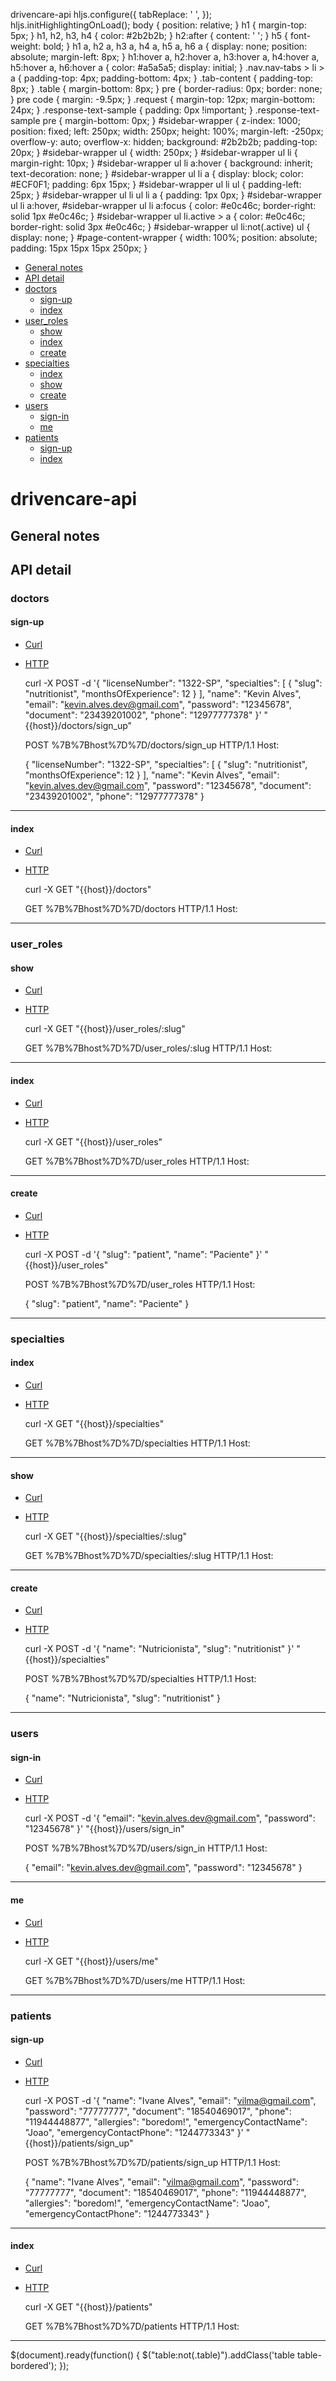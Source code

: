  drivencare-api   hljs.configure({ tabReplace: ' ', }); hljs.initHighlightingOnLoad(); body { position: relative; } h1 { margin-top: 5px; } h1, h2, h3, h4 { color: #2b2b2b; } h2:after { content: ' '; } h5 { font-weight: bold; } h1 a, h2 a, h3 a, h4 a, h5 a, h6 a { display: none; position: absolute; margin-left: 8px; } h1:hover a, h2:hover a, h3:hover a, h4:hover a, h5:hover a, h6:hover a { color: #a5a5a5; display: initial; } .nav.nav-tabs > li > a { padding-top: 4px; padding-bottom: 4px; } .tab-content { padding-top: 8px; } .table { margin-bottom: 8px; } pre { border-radius: 0px; border: none; } pre code { margin: -9.5px; } .request { margin-top: 12px; margin-bottom: 24px; } .response-text-sample { padding: 0px !important; } .response-text-sample pre { margin-bottom: 0px; } #sidebar-wrapper { z-index: 1000; position: fixed; left: 250px; width: 250px; height: 100%; margin-left: -250px; overflow-y: auto; overflow-x: hidden; background: #2b2b2b; padding-top: 20px; } #sidebar-wrapper ul { width: 250px; } #sidebar-wrapper ul li { margin-right: 10px; } #sidebar-wrapper ul li a:hover { background: inherit; text-decoration: none; } #sidebar-wrapper ul li a { display: block; color: #ECF0F1; padding: 6px 15px; } #sidebar-wrapper ul li ul { padding-left: 25px; } #sidebar-wrapper ul li ul li a { padding: 1px 0px; } #sidebar-wrapper ul li a:hover, #sidebar-wrapper ul li a:focus { color: #e0c46c; border-right: solid 1px #e0c46c; } #sidebar-wrapper ul li.active > a { color: #e0c46c; border-right: solid 3px #e0c46c; } #sidebar-wrapper ul li:not(.active) ul { display: none; } #page-content-wrapper { width: 100%; position: absolute; padding: 15px 15px 15px 250px; }

*   [General notes](#doc-general-notes)
*   [API detail](#doc-api-detail)
*   [doctors](#folder-doctors)
    *   [sign-up](#request-doctors-sign-up)
    *   [index](#request-doctors-index)
*   [user\_roles](#folder-user-roles)
    *   [show](#request-user-roles-show)
    *   [index](#request-user-roles-index)
    *   [create](#request-user-roles-create)
*   [specialties](#folder-specialties)
    *   [index](#request-specialties-index)
    *   [show](#request-specialties-show)
    *   [create](#request-specialties-create)
*   [users](#folder-users)
    *   [sign-in](#request-users-sign-in)
    *   [me](#request-users-me)
*   [patients](#folder-patients)
    *   [sign-up](#request-patients-sign-up)
    *   [index](#request-patients-index)

drivencare-api
==============

General notes[](#doc-general-notes)
-----------------------------------

API detail[](#doc-api-detail)
-----------------------------

### doctors[](#folder-doctors)

#### sign-up[](#request-doctors-sign-up)

*   [Curl](#request-doctors-sign-up-example-curl)
*   [HTTP](#request-doctors-sign-up-example-http)

    curl -X POST -d '{
        "licenseNumber": "1322-SP",
        "specialties": [
            {
                "slug": "nutritionist",
                "monthsOfExperience": 12
            }
        ],
        "name": "Kevin Alves",
        "email": "kevin.alves.dev@gmail.com",
        "password": "12345678",
        "document": "23439201002",
        "phone": "12977777378"
    }' "{{host}}/doctors/sign_up"

    POST %7B%7Bhost%7D%7D/doctors/sign_up HTTP/1.1
    Host:

    {
        "licenseNumber": "1322-SP",
        "specialties": [
            {
                "slug": "nutritionist",
                "monthsOfExperience": 12
            }
        ],
        "name": "Kevin Alves",
        "email": "kevin.alves.dev@gmail.com",
        "password": "12345678",
        "document": "23439201002",
        "phone": "12977777378"
    }

* * *

#### index[](#request-doctors-index)

*   [Curl](#request-doctors-index-example-curl)
*   [HTTP](#request-doctors-index-example-http)

    curl -X GET "{{host}}/doctors"

    GET %7B%7Bhost%7D%7D/doctors HTTP/1.1
    Host:

* * *

### user\_roles[](#folder-user-roles)

#### show[](#request-user-roles-show)

*   [Curl](#request-user-roles-show-example-curl)
*   [HTTP](#request-user-roles-show-example-http)

    curl -X GET "{{host}}/user_roles/:slug"

    GET %7B%7Bhost%7D%7D/user_roles/:slug HTTP/1.1
    Host:

* * *

#### index[](#request-user-roles-index)

*   [Curl](#request-user-roles-index-example-curl)
*   [HTTP](#request-user-roles-index-example-http)

    curl -X GET "{{host}}/user_roles"

    GET %7B%7Bhost%7D%7D/user_roles HTTP/1.1
    Host:

* * *

#### create[](#request-user-roles-create)

*   [Curl](#request-user-roles-create-example-curl)
*   [HTTP](#request-user-roles-create-example-http)

    curl -X POST -d '{
        "slug": "patient",
        "name": "Paciente"
    }' "{{host}}/user_roles"

    POST %7B%7Bhost%7D%7D/user_roles HTTP/1.1
    Host:

    {
        "slug": "patient",
        "name": "Paciente"
    }

* * *

### specialties[](#folder-specialties)

#### index[](#request-specialties-index)

*   [Curl](#request-specialties-index-example-curl)
*   [HTTP](#request-specialties-index-example-http)

    curl -X GET "{{host}}/specialties"

    GET %7B%7Bhost%7D%7D/specialties HTTP/1.1
    Host:

* * *

#### show[](#request-specialties-show)

*   [Curl](#request-specialties-show-example-curl)
*   [HTTP](#request-specialties-show-example-http)

    curl -X GET "{{host}}/specialties/:slug"

    GET %7B%7Bhost%7D%7D/specialties/:slug HTTP/1.1
    Host:

* * *

#### create[](#request-specialties-create)

*   [Curl](#request-specialties-create-example-curl)
*   [HTTP](#request-specialties-create-example-http)

    curl -X POST -d '{
        "name": "Nutricionista",
        "slug": "nutritionist"
    }' "{{host}}/specialties"

    POST %7B%7Bhost%7D%7D/specialties HTTP/1.1
    Host:

    {
        "name": "Nutricionista",
        "slug": "nutritionist"
    }

* * *

### users[](#folder-users)

#### sign-in[](#request-users-sign-in)

*   [Curl](#request-users-sign-in-example-curl)
*   [HTTP](#request-users-sign-in-example-http)

    curl -X POST -d '{
        "email": "kevin.alves.dev@gmail.com",
        "password": "12345678"
    }' "{{host}}/users/sign_in"

    POST %7B%7Bhost%7D%7D/users/sign_in HTTP/1.1
    Host:

    {
        "email": "kevin.alves.dev@gmail.com",
        "password": "12345678"
    }

* * *

#### me[](#request-users-me)

*   [Curl](#request-users-me-example-curl)
*   [HTTP](#request-users-me-example-http)

    curl -X GET "{{host}}/users/me"

    GET %7B%7Bhost%7D%7D/users/me HTTP/1.1
    Host:

* * *

### patients[](#folder-patients)

#### sign-up[](#request-patients-sign-up)

*   [Curl](#request-patients-sign-up-example-curl)
*   [HTTP](#request-patients-sign-up-example-http)

    curl -X POST -d '{
        "name": "Ivane Alves",
        "email": "vilma@gmail.com",
        "password": "77777777",
        "document": "18540469017",
        "phone": "11944448877",
        "allergies": "boredom!",
        "emergencyContactName": "Joao",
        "emergencyContactPhone": "1244773343"
    }' "{{host}}/patients/sign_up"

    POST %7B%7Bhost%7D%7D/patients/sign_up HTTP/1.1
    Host:

    {
        "name": "Ivane Alves",
        "email": "vilma@gmail.com",
        "password": "77777777",
        "document": "18540469017",
        "phone": "11944448877",
        "allergies": "boredom!",
        "emergencyContactName": "Joao",
        "emergencyContactPhone": "1244773343"
    }

* * *

#### index[](#request-patients-index)

*   [Curl](#request-patients-index-example-curl)
*   [HTTP](#request-patients-index-example-http)

    curl -X GET "{{host}}/patients"

    GET %7B%7Bhost%7D%7D/patients HTTP/1.1
    Host:

* * *

$(document).ready(function() { $("table:not(.table)").addClass('table table-bordered'); });
